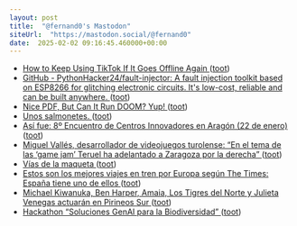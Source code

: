 ```yaml
---
layout: post
title:  "@fernand0's Mastodon"
siteUrl:  "https://mastodon.social/@fernand0"
date:  2025-02-02 09:16:45.460000+00:00
---
```

*  [How to Keep Using TikTok If It Goes Offline Again ](https://lifehacker.com/tech/how-to-use-tiktok-if-its-banned-in-the-u) ([toot](https://mastodon.social/@fernand0/113933536818328527))
*  [GitHub - PythonHacker24/fault-injector: A fault injection toolkit based on ESP8266 for glitching electronic circuits. It's low-cost, reliable and can be built anywhere. ](https://github.com/PythonHacker24/fault-injecto) ([toot](https://mastodon.social/@fernand0/113932707196430619))
*  [Nice PDF, But Can It Run DOOM? Yup! ](https://hackaday.com/2025/01/15/nice-pdf-but-can-it-run-doom-yup) ([toot](https://mastodon.social/@fernand0/113931981660417850))
*  [Unos salmonetes. ](https://avecesunafoto.wordpress.com/2025/02/01/unos-salmonetes) ([toot](https://mastodon.social/@fernand0/113929961513251950))
*  [Así fue: 8º Encuentro de Centros Innovadores en Aragón (22 de enero) ](https://dimglobal.ning.com/profiles/blogs/jornadazaragoza2) ([toot](https://mastodon.social/@fernand0/113929944134307261))
*  [Miguel Vallés, desarrollador de videojuegos turolense: “En el tema de las ‘game jam’ Teruel ha adelantado a Zaragoza por la derecha” ](https://www.diariodeteruel.es/cultura/miguel-valles-desarrollador-de-videojuegos-turolense-en-el-tema-de-las-game-jam-teruel-ha-adelantado-a-zaragoza-por-la-derech) ([toot](https://mastodon.social/@fernand0/113929836056408218))
*  [Vías de la maqueta ](https://www.flickr.com/photos/fernand0/54286615459) ([toot](https://mastodon.social/@fernand0/113929655535476205))
*  [Estos son los mejores viajes en tren por Europa según The Times: España tiene uno de ellos ](https://viajar.elperiodico.com/destinos/mejores-viajes-tren-europa-times-espana-11357209) ([toot](https://mastodon.social/@fernand0/113929528597820088))
*  [Michael Kiwanuka, Ben Harper, Amaia, Los Tigres del Norte y Julieta Venegas actuarán en Pirineos Sur ](https://www.diariodelaltoaragon.es/noticias/cultura/2025/01/24/michael-kiwanuka-ben-harper-amaia-los-tigres-del-norte-y-julieta-venegas-actuaran-en-pirineos-sur-1794411-daa.htm) ([toot](https://mastodon.social/@fernand0/113929370287553890))
*  [Hackathon “Soluciones GenAI para la Biodiversidad” ](https://eina.unizar.es/noticia/hackathon-soluciones-genai-para-la-biodiversida) ([toot](https://mastodon.social/@fernand0/113928583535257292))

